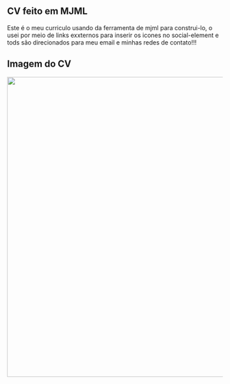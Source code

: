 ## CV feito em MJML

Este é o meu curriculo usando da ferramenta de mjml para construi-lo, o usei por meio de links exxternos para inserir os icones no social-element e tods são direcionados para meu email e minhas redes de contato!!!

## Imagem do CV

<img src="https://i.imgur.com/sGsHmfB.png" width="700" align="center">
